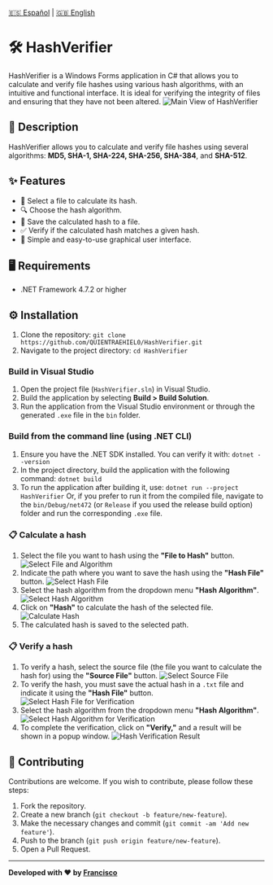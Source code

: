 [🇪🇸 Español](README-ESP.md) | [🇬🇧 English](README.md)
# 🛠️ HashVerifier
HashVerifier is a Windows Forms application in C# that allows you to calculate and verify file hashes using various hash algorithms, with an intuitive and functional interface. It is ideal for verifying the integrity of files and ensuring that they have not been altered.
![Main View of HashVerifier](img/imgPrincipal.png)

## 🚀 Description
HashVerifier allows you to calculate and verify file hashes using several algorithms: **MD5, SHA-1, SHA-224, SHA-256, SHA-384**, and **SHA-512**.

## ✨ Features
- 📂 Select a file to calculate its hash.
- 🔍 Choose the hash algorithm.
- 💾 Save the calculated hash to a file.
- ✅ Verify if the calculated hash matches a given hash.
- 👤 Simple and easy-to-use graphical user interface.

## 🖥️ Requirements
- .NET Framework 4.7.2 or higher

## ⚙️ Installation
1. Clone the repository: `git clone https://github.com/QUIENTRAEHIEL0/HashVerifier.git`
2. Navigate to the project directory: `cd HashVerifier`

### Build in Visual Studio
1. Open the project file (`HashVerifier.sln`) in Visual Studio.
2. Build the application by selecting **Build > Build Solution**.
3. Run the application from the Visual Studio environment or through the generated `.exe` file in the `bin` folder.

### Build from the command line (using .NET CLI)
1. Ensure you have the .NET SDK installed. You can verify it with: `dotnet --version`
2. In the project directory, build the application with the following command: `dotnet build`
3. To run the application after building it, use: `dotnet run --project HashVerifier` Or, if you prefer to run it from the compiled file, navigate to the `bin/Debug/net472` (or `Release` if you used the release build option) folder and run the corresponding `.exe` file.

### 📋 Calculate a hash
1. Select the file you want to hash using the **"File to Hash"** button.
   ![Select File and Algorithm](img/imgExam1.png)
2. Indicate the path where you want to save the hash using the **"Hash File"** button.
   ![Select Hash File](img/imgExam2.png)
3. Select the hash algorithm from the dropdown menu **"Hash Algorithm"**.
   ![Select Hash Algorithm](img/imgAlgoritmo.png)
4. Click on **"Hash"** to calculate the hash of the selected file.
   ![Calculate Hash](img/imgCalcHash.png)
5. The calculated hash is saved to the selected path.

### 📋 Verify a hash
1. To verify a hash, select the source file (the file you want to calculate the hash for) using the **"Source File"** button.
   ![Select Source File](img/imgFuente.png)
2. To verify the hash, you must save the actual hash in a `.txt` file and indicate it using the **"Hash File"** button.
   ![Select Hash File for Verification](img/imgHash.png)
3. Select the hash algorithm from the dropdown menu **"Hash Algorithm"**.
   ![Select Hash Algorithm for Verification](img/imgAlgoritmo2.png)
4. To complete the verification, click on **"Verify,"** and a result will be shown in a popup window.
   ![Hash Verification Result](img/imgHashVerifi.png)

## 🤝 Contributing
Contributions are welcome. If you wish to contribute, please follow these steps:
1. Fork the repository.
2. Create a new branch (`git checkout -b feature/new-feature`).
3. Make the necessary changes and commit (`git commit -am 'Add new feature'`).
4. Push to the branch (`git push origin feature/new-feature`).
5. Open a Pull Request.

---

**Developed with ❤️ by [Francisco](https://github.com/FranciscoFdez05)**
